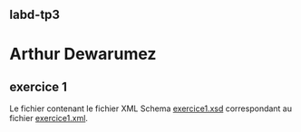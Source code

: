 labd-tp3
--------

Arthur Dewarumez
================

exercice 1
----------

Le fichier contenant le fichier XML Schema [exercice1.xsd](https://github.com/arctarus44/labd-tp3/blob/master/exercice1.xsd) correspondant
au fichier [exercice1.xml](https://github.com/arctarus44/labd-tp3/blob/master/exercice1.xml).
